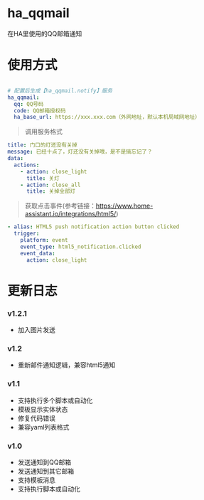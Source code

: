 # ha_qqmail
在HA里使用的QQ邮箱通知

# 使用方式

```yaml

# 配置后生成【ha_qqmail.notify】服务
ha_qqmail:
  qq: QQ号码
  code: QQ邮箱授权码
  ha_base_url: https://xxx.xxx.com（外网地址，默认本机局域网地址）

```

> 调用服务格式
```yaml
title: 门口的灯还没有关掉
message: 已经十点了，灯还没有关掉哦，是不是搞忘记了？
data:
  actions:
    - action: close_light
      title: 关灯
    - action: close_all
      title: 关掉全部灯
```

> 获取点击事件(参考链接：https://www.home-assistant.io/integrations/html5/)
```yaml
- alias: HTML5 push notification action button clicked
  trigger:
    platform: event
    event_type: html5_notification.clicked
    event_data:
      action: close_light
```

# 更新日志


### v1.2.1
- 加入图片发送

### v1.2
- 重新邮件通知逻辑，兼容html5通知

### v1.1
- 支持执行多个脚本或自动化
- 模板显示实体状态
- 修复代码错误
- 兼容yaml列表格式

### v1.0
- 发送通知到QQ邮箱
- 发送通知到其它邮箱
- 支持模板消息
- 支持执行脚本或自动化
